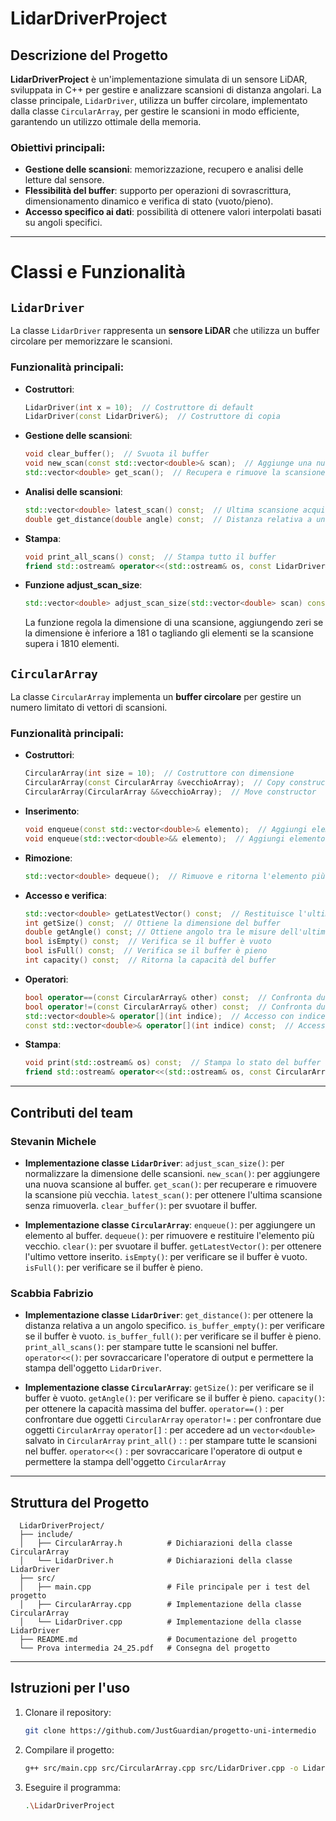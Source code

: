 # LidarDriverProject

## Descrizione del Progetto
**LidarDriverProject** è un'implementazione simulata di un sensore LiDAR, sviluppata in C++ per gestire e analizzare scansioni di distanza angolari. 
La classe principale, `LidarDriver`, utilizza un buffer circolare, implementato dalla classe `CircularArray`, 
per gestire le scansioni in modo efficiente, garantendo un utilizzo ottimale della memoria.

### Obiettivi principali:
- **Gestione delle scansioni**: memorizzazione, recupero e analisi delle letture dal sensore.
- **Flessibilità del buffer**: supporto per operazioni di sovrascrittura, dimensionamento dinamico e verifica di stato (vuoto/pieno).
- **Accesso specifico ai dati**: possibilità di ottenere valori interpolati basati su angoli specifici.

---

# Classi e Funzionalità

## `LidarDriver`
La classe `LidarDriver` rappresenta un **sensore LiDAR** che utilizza un buffer circolare per memorizzare le scansioni.

### Funzionalità principali:

- **Costruttori**:
  ```cpp
  LidarDriver(int x = 10);  // Costruttore di default
  LidarDriver(const LidarDriver&);  // Costruttore di copia

- **Gestione delle scansioni**:
  ```cpp
  void clear_buffer();  // Svuota il buffer
  void new_scan(const std::vector<double>& scan);  // Aggiunge una nuova scansione al buffer
  std::vector<double> get_scan();  // Recupera e rimuove la scansione più vecchia
  
- **Analisi delle scansioni**:
  ```cpp
  std::vector<double> latest_scan() const;  // Ultima scansione acquisita senza rimuoverla
  double get_distance(double angle) const;  // Distanza relativa a un angolo specifico
  
- **Stampa**:
  ```cpp
  void print_all_scans() const;  // Stampa tutto il buffer
  friend std::ostream& operator<<(std::ostream& os, const LidarDriver& driver);  // Stampa l'ultima lista dati inserita

- **Funzione adjust_scan_size**:
  ```cpp
  std::vector<double> adjust_scan_size(std::vector<double> scan) const;  // Normalizza la scansione a dimensioni tra 181 e 1810
  ```
  La funzione regola la dimensione di una scansione, aggiungendo zeri se la dimensione è inferiore a 181 o tagliando gli elementi se la scansione supera i 1810 elementi.


## `CircularArray`
La classe `CircularArray` implementa un **buffer circolare** per gestire un numero limitato di vettori di scansioni.

### Funzionalità principali:

- **Costruttori**:
  ```cpp
  CircularArray(int size = 10);  // Costruttore con dimensione
  CircularArray(const CircularArray &vecchioArray);  // Copy constructor
  CircularArray(CircularArray &&vecchioArray);  // Move constructor

- **Inserimento**:
  ```cpp
  void enqueue(const std::vector<double>& elemento);  // Aggiungi elemento al buffer
  void enqueue(std::vector<double>&& elemento);  // Aggiungi elemento al buffer (move)

- **Rimozione**:
  ```cpp
  std::vector<double> dequeue();  // Rimuove e ritorna l'elemento più vecchio

- **Accesso e verifica**:
  ```cpp
  std::vector<double> getLatestVector() const;  // Restituisce l'ultimo vettore inserito
  int getSize() const;  // Ottiene la dimensione del buffer
  double getAngle() const; // Ottiene angolo tra le misure dell'ultimo vettore inserito
  bool isEmpty() const;  // Verifica se il buffer è vuoto
  bool isFull() const;  // Verifica se il buffer è pieno
  int capacity() const;  // Ritorna la capacità del buffer

- **Operatori**:
  ```cpp
  bool operator==(const CircularArray& other) const;  // Confronta due CircularArray per uguaglianza
  bool operator!=(const CircularArray& other) const;  // Confronta due CircularArray per disuguaglianza
  std::vector<double>& operator[](int indice);  // Accesso con indice relativo
  const std::vector<double>& operator[](int indice) const;  // Accesso con indice relativo (const)

- **Stampa**:
  ```cpp
  void print(std::ostream& os) const;  // Stampa lo stato del buffer
  friend std::ostream& operator<<(std::ostream& os, const CircularArray& array);  // Operatore di stampa
  
---

## Contributi del team

### Stevanin Michele
- **Implementazione classe `LidarDriver`**:
  `adjust_scan_size()`: per normalizzare la dimensione delle scansioni.
  `new_scan()`: per aggiungere una nuova scansione al buffer.
  `get_scan()`: per recuperare e rimuovere la scansione più vecchia.
  `latest_scan()`: per ottenere l'ultima scansione senza rimuoverla.
  `clear_buffer()`: per svuotare il buffer.

- **Implementazione classe `CircularArray`**:
  `enqueue()`: per aggiungere un elemento al buffer.
  `dequeue()`: per rimuovere e restituire l'elemento più vecchio.
  `clear()`: per svuotare il buffer.
  `getLatestVector()`: per ottenere l'ultimo vettore inserito.
  `isEmpty()`: per verificare se il buffer è vuoto.
  `isFull()`: per verificare se il buffer è pieno.
  
### Scabbia Fabrizio
- **Implementazione classe `LidarDriver`**:
  `get_distance()`: per ottenere la distanza relativa a un angolo specifico.
  `is_buffer_empty()`: per verificare se il buffer è vuoto.
  `is_buffer_full()`: per verificare se il buffer è pieno.
  `print_all_scans()`: per stampare tutte le scansioni nel buffer.
  `operator<<()`: per sovraccaricare l'operatore di output e permettere la stampa dell'oggetto `LidarDriver`.
  

- **Implementazione classe `CircularArray`**:
  `getSize()`: per verificare se il buffer è vuoto.
  `getAngle()`: per verificare se il buffer è pieno.
  `capacity()`: per ottenere la capacità massima del buffer.
  `operator==()` : per confrontare due oggetti `CircularArray`
  `operator!=` : per confrontare due oggetti `CircularArray`
  `operator[]` : per accedere ad un `vector<double>` salvato in `CircularArray`
  `print_all()` : : per stampare tutte le scansioni nel buffer.
  `operator<<()` : per sovraccaricare l'operatore di output e permettere la stampa dell'oggetto `CircularArray`
  
---

## Struttura del Progetto
  ```plaintext
    LidarDriverProject/
    ├── include/
    │   ├── CircularArray.h          # Dichiarazioni della classe CircularArray
    │   └── LidarDriver.h            # Dichiarazioni della classe LidarDriver
    ├── src/
    │   ├── main.cpp                 # File principale per i test del progetto
    │   ├── CircularArray.cpp        # Implementazione della classe CircularArray
    │   └── LidarDriver.cpp          # Implementazione della classe LidarDriver
    ├── README.md                    # Documentazione del progetto
    └── Prova intermedia 24_25.pdf   # Consegna del progetto
  ```

---

## Istruzioni per l'uso
1. Clonare il repository:
   ```bash
   git clone https://github.com/JustGuardian/progetto-uni-intermedio
   
2. Compilare il progetto:
   ```bash
   g++ src/main.cpp src/CircularArray.cpp src/LidarDriver.cpp -o LidarDriverProject

3. Eseguire il programma:
   ```bash
   .\LidarDriverProject
